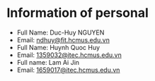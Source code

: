 # Information of personal

- Full Name: Duc-Huy NGUYEN
- Email: ndhuy@fit.hcmus.edu.vn
- Full Name: Huynh Quoc Huy
- Email: 1359032@itec.hcmus.edu.vn
- Full name: Lam Ai Jin
- Email: 1659017@itec.hcmus.edu.vn